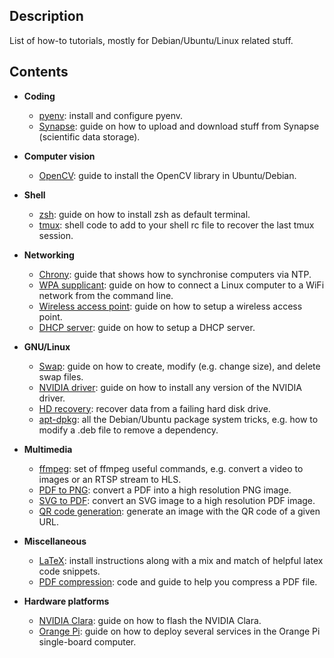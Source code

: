 Description
-----------
List of how-to tutorials, mostly for Debian/Ubuntu/Linux related stuff.

Contents
--------

* **Coding**
  * [pyenv](pyenv): install and configure pyenv.
  * [Synapse](synapse): guide on how to upload and download stuff from Synapse (scientific data storage).


* **Computer vision**
  * [OpenCV](opencv): guide to install the OpenCV library in Ubuntu/Debian. 


* **Shell**
  * [zsh](zsh): guide on how to install zsh as default terminal. 
  * [tmux](tmux): shell code to add to your shell rc file to recover the last tmux session. 


* **Networking**
  * [Chrony](chrony): guide that shows how to synchronise computers via NTP.
  * [WPA supplicant](wpa-supplicant): guide on how to connect a Linux computer to a WiFi network from the command line.
  * [Wireless access point](access-point): guide on how to setup a wireless access point.
  * [DHCP server](dhcp-server): guide on how to setup a DHCP server.


* **GNU/Linux**
  * [Swap](swap): guide on how to create, modify (e.g. change size), and delete swap files.
  * [NVIDIA driver](nvidia-driver): guide on how to install any version of the NVIDIA driver.
  * [HD recovery](recover-hd): recover data from a failing hard disk drive.
  * [apt-dpkg](apt-dpkg): all the Debian/Ubuntu package system tricks, e.g. how to modify a .deb file to remove a dependency.


* **Multimedia**
  * [ffmpeg](ffmpeg): set of ffmpeg useful commands, e.g. convert a video to images or an RTSP stream to HLS.
  * [PDF to PNG](pdf-to-png): convert a PDF into a high resolution PNG image.
  * [SVG to PDF](svg-to-pdf): convert an SVG image to a high resolution PDF image.
  * [QR code generation](generate-qr-code): generate an image with the QR code of a given URL.


* **Miscellaneous**
  * [LaTeX](latex): install instructions along with a mix and match of helpful latex code snippets. 
  * [PDF compression](compress-pdf): code and guide to help you compress a PDF file.


* **Hardware platforms**
  * [NVIDIA Clara](nvidia-clara): guide on how to flash the NVIDIA Clara. 
  * [Orange Pi](orangepi): guide on how to deploy several services in the Orange Pi single-board computer.
